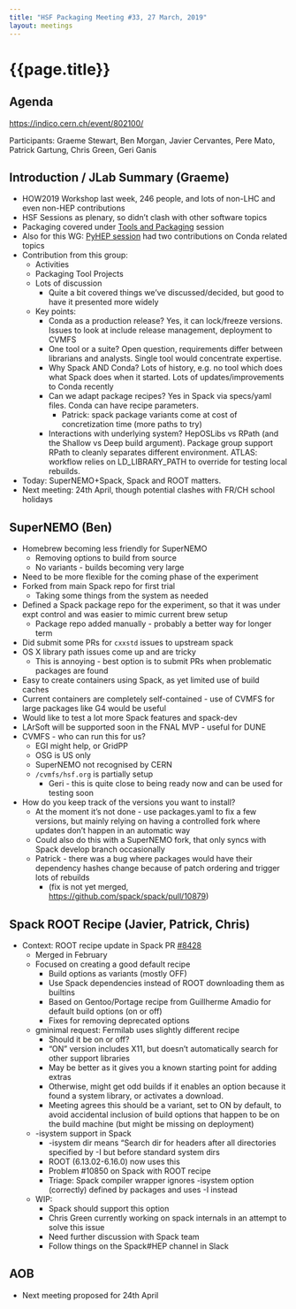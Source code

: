 ```yaml
---
title: "HSF Packaging Meeting #33, 27 March, 2019"
layout: meetings
---
```


# {{page.title}}

## Agenda

[<span class="underline">https://indico.cern.ch/event/802100/</span>](https://indico.cern.ch/event/802100/)

Participants: Graeme Stewart, Ben Morgan, Javier Cervantes, Pere Mato, Patrick
Gartung, Chris Green, Geri Ganis

## Introduction / JLab Summary (Graeme)

- HOW2019 Workshop last week, 246 people, and lots of non-LHC and even non-HEP
  contributions
- HSF Sessions as plenary, so didn’t clash with other software topics
- Packaging covered under
  [Tools and Packaging](https://indico.cern.ch/event/759388/timetable/?view=standard#b-318083-hsf-parallel-software)
  session
- Also for this WG:
  [PyHEP session](https://indico.cern.ch/event/759388/timetable/?view=standard#b-318084-hsf-parallel-pyhep)
  had two contributions on Conda related topics
- Contribution from this group:
  - Activities
  - Packaging Tool Projects
  - Lots of discussion
    - Quite a bit covered things we’ve discussed/decided, but good to have it
      presented more widely
  - Key points:
    - Conda as a production release? Yes, it can lock/freeze versions. Issues to
      look at include release management, deployment to CVMFS
    - One tool or a suite? Open question, requirements differ between librarians
      and analysts. Single tool would concentrate expertise.
    - Why Spack AND Conda? Lots of history, e.g. no tool which does what Spack
      does when it started. Lots of updates/improvements to Conda recently
    - Can we adapt package recipes? Yes in Spack via specs/yaml files. Conda can
      have recipe parameters.
      - Patrick: spack package variants come at cost of concretization time
        (more paths to try)
    - Interactions with underlying system? HepOSLibs vs RPath (and the Shallow
      vs Deep build argument). Package group support RPath to cleanly separates
      different environment. ATLAS: workflow relies on LD_LIBRARY_PATH to
      override for testing local rebuilds.
- Today: SuperNEMO+Spack, Spack and ROOT matters.
- Next meeting: 24th April, though potential clashes with FR/CH school holidays

## SuperNEMO (Ben)

- Homebrew becoming less friendly for SuperNEMO
  - Removing options to build from source
  - No variants - builds becoming very large
- Need to be more flexible for the coming phase of the experiment
- Forked from main Spack repo for first trial
  - Taking some things from the system as needed
- Defined a Spack package repo for the experiment, so that it was under expt
  control and was easier to mimic current brew setup
  - Package repo added manually - probably a better way for longer term
- Did submit some PRs for `cxxstd` issues to upstream spack
- OS X library path issues come up and are tricky
  - This is annoying - best option is to submit PRs when problematic packages
    are found
- Easy to create containers using Spack, as yet limited use of build caches
- Current containers are completely self-contained - use of CVMFS for large
  packages like G4 would be useful
- Would like to test a lot more Spack features and spack-dev
- LArSoft will be supported soon in the FNAL MVP - useful for DUNE
- CVMFS - who can run this for us?
  - EGI might help, or GridPP
  - OSG is US only
  - SuperNEMO not recognised by CERN
  - `/cvmfs/hsf.org` is partially setup
    - Geri - this is quite close to being ready now and can be used for testing
      soon
- How do you keep track of the versions you want to install?
  - At the moment it’s not done - use packages.yaml to fix a few versions, but
    mainly relying on having a controlled fork where updates don’t happen in an
    automatic way
  - Could also do this with a SuperNEMO fork, that only syncs with Spack develop
    branch occasionally
  - Patrick - there was a bug where packages would have their dependency hashes
    change because of patch ordering and trigger lots of rebuilds
    - (fix is not yet merged, <https://github.com/spack/spack/pull/10879>)

## Spack ROOT Recipe (Javier, Patrick, Chris)

- Context: ROOT recipe update in Spack PR
  [\#8428](https://github.com/spack/spack/pull/10879)
  - Merged in February
  - Focused on creating a good default recipe
    - Build options as variants (mostly OFF)
    - Use Spack dependencies instead of ROOT downloading them as builtins
    - Based on Gentoo/Portage recipe from Guillherme Amadio for default build
      options (on or off)
    - Fixes for removing deprecated options
  - gminimal request: Fermilab uses slightly different recipe
    - Should it be on or off?
    - “ON” version includes X11, but doesn’t automatically search for other
      support libraries
    - May be better as it gives you a known starting point for adding extras
    - Otherwise, might get odd builds if it enables an option because it found a
      system library, or activates a download.
    - Meeting agrees this should be a variant, set to ON by default, to avoid
      accidental inclusion of build options that happen to be on the build
      machine (but might be missing on deployment)
  - \-isystem support in Spack
    - \-isystem dir means “Search dir for headers after all directories
      specified by -I but before standard system dirs
    - ROOT (6.13.02-6.16.0) now uses this
    - Problem \#10850 on Spack with ROOT recipe
    - Triage: Spack compiler wrapper ignores -isystem option (correctly) defined
      by packages and uses -I instead
  - WIP:
    - Spack should support this option
    - Chris Green currently working on spack internals in an attempt to solve
      this issue
    - Need further discussion with Spack team
    - Follow things on the Spack\#HEP channel in Slack

## AOB

- Next meeting proposed for 24th April
